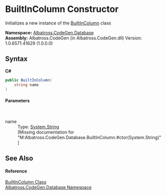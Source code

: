 # BuiltInColumn Constructor 
 

Initializes a new instance of the <a href="8f3ee0bb-d5d7-7677-c80e-eed6b4cf4f77">BuiltInColumn</a> class

**Namespace:**&nbsp;<a href="bdf46154-2f7c-d3c3-6413-8c6484d341a9">Albatross.CodeGen.Database</a><br />**Assembly:**&nbsp;Albatross.CodeGen (in Albatross.CodeGen.dll) Version: 1.0.6571.41629 (1.0.0.0)

## Syntax

**C#**<br />
``` C#
public BuiltInColumn(
	string name
)
```


#### Parameters
&nbsp;<dl><dt>name</dt><dd>Type: <a href="http://msdn2.microsoft.com/en-us/library/s1wwdcbf" target="_blank">System.String</a><br />\[Missing <param name="name"/> documentation for "M:Albatross.CodeGen.Database.BuiltInColumn.#ctor(System.String)"\]</dd></dl>

## See Also


#### Reference
<a href="8f3ee0bb-d5d7-7677-c80e-eed6b4cf4f77">BuiltInColumn Class</a><br /><a href="bdf46154-2f7c-d3c3-6413-8c6484d341a9">Albatross.CodeGen.Database Namespace</a><br />